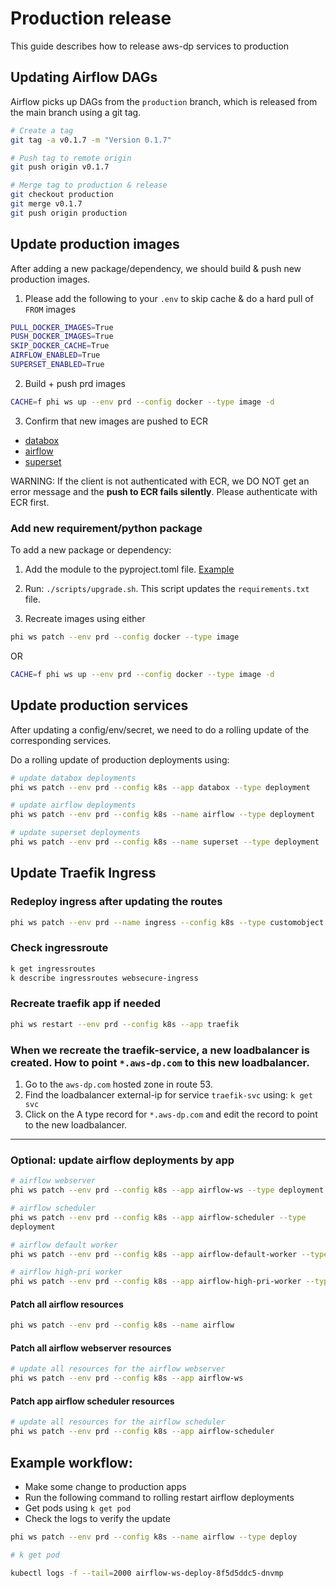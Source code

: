 # Production release

This guide describes how to release aws-dp services to production

## Updating Airflow DAGs

Airflow picks up DAGs from the `production` branch,
which is released from the main branch using a git tag.

```sh
# Create a tag
git tag -a v0.1.7 -m "Version 0.1.7"

# Push tag to remote origin
git push origin v0.1.7

# Merge tag to production & release
git checkout production
git merge v0.1.7
git push origin production
```

## Update production images

After adding a new package/dependency, we should build & push new production images.

1. Please add the following to your `.env` to skip cache & do a hard pull of `FROM` images

```sh
PULL_DOCKER_IMAGES=True
PUSH_DOCKER_IMAGES=True
SKIP_DOCKER_CACHE=True
AIRFLOW_ENABLED=True
SUPERSET_ENABLED=True
```

2. Build + push prd images

```sh
CACHE=f phi ws up --env prd --config docker --type image -d
```

3. Confirm that new images are pushed to ECR

- [databox]()
- [airflow]()
- [superset]()

WARNING: If the client is not authenticated with ECR, we DO NOT get an error message and the **push to ECR fails silently**. Please authenticate with ECR first.

### Add new requirement/python package

To add a new package or dependency:

1. Add the module to the pyproject.toml file. [Example](https://github.com/Aws/data-platform/blob/main/pyproject.toml#L7)

2. Run: `./scripts/upgrade.sh`. This script updates the `requirements.txt` file.

3. Recreate images using either

```sh
phi ws patch --env prd --config docker --type image
```

OR

```sh
CACHE=f phi ws up --env prd --config docker --type image -d
```

## Update production services

After updating a config/env/secret, we need to do a rolling update of the corresponding services.

Do a rolling update of production deployments using:

```sh
# update databox deployments
phi ws patch --env prd --config k8s --app databox --type deployment

# update airflow deployments
phi ws patch --env prd --config k8s --name airflow --type deployment

# update superset deployments
phi ws patch --env prd --config k8s --name superset --type deployment
```

## Update Traefik Ingress

### Redeploy ingress after updating the routes

```sh
phi ws patch --env prd --name ingress --config k8s --type customobject
```

### Check ingressroute

```sh
k get ingressroutes
k describe ingressroutes websecure-ingress
```

### Recreate traefik app if needed

```sh
phi ws restart --env prd --config k8s --app traefik
```

### When we recreate the traefik-service, a new loadbalancer is created. How to point `*.aws-dp.com` to this new loadbalancer.

1. Go to the `aws-dp.com` hosted zone in route 53.
2. Find the loadbalancer external-ip for service `traefik-svc` using: `k get svc`
3. Click on the A type record for `*.aws-dp.com` and edit the record to point to the new loadbalancer.

---

### Optional: update airflow deployments by app

```sh
# airflow webserver
phi ws patch --env prd --config k8s --app airflow-ws --type deployment

# airflow scheduler
phi ws patch --env prd --config k8s --app airflow-scheduler --type
deployment

# airflow default worker
phi ws patch --env prd --config k8s --app airflow-default-worker --type deployment

# airflow high-pri worker
phi ws patch --env prd --config k8s --app airflow-high-pri-worker --type deployment
```

#### Patch all airflow resources

```sh
phi ws patch --env prd --config k8s --name airflow
```

#### Patch all airflow webserver resources

```sh
# update all resources for the airflow webserver
phi ws patch --env prd --config k8s --app airflow-ws
```

#### Patch app airflow scheduler resources

```sh
# update all resources for the airflow scheduler
phi ws patch --env prd --config k8s --app airflow-scheduler
```

## Example workflow:

- Make some change to production apps
- Run the following command to rolling restart airflow deployments
- Get pods using `k get pod`
- Check the logs to verify the update

```sh
phi ws patch --env prd --config k8s --name airflow --type deploy

# k get pod

kubectl logs -f --tail=2000 airflow-ws-deploy-8f5d5ddc5-dnvmp
```
